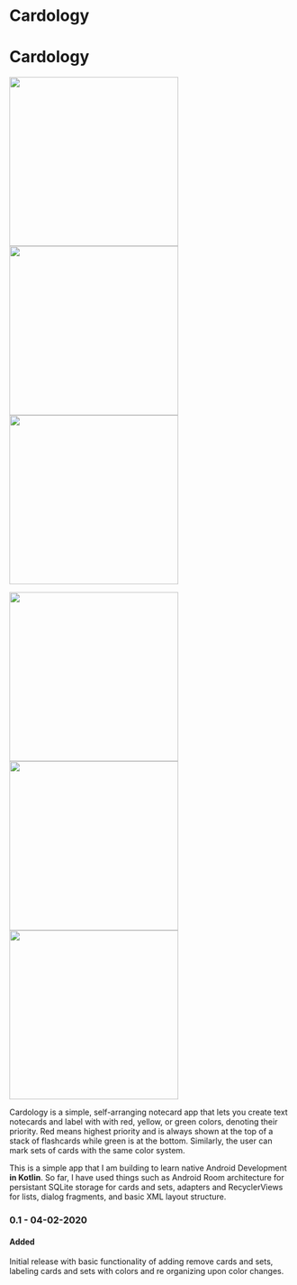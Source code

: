 # Cardology

# Cardology

<p float="left">
  <img src="/pics/pic1.jpg" width="300" />
  <img src="/pics/pic2.jpg" width="300" />
  <img src="/pics/pic3.jpg" width="300" />
</p>

<p float="left">
  <img src="/pics/pic4.jpg" width="300" />
  <img src="/pics/pic5.jpg" width="300" />
  <img src="/pics/pic6.jpg" width="300" />
</p>

Cardology is a simple, self-arranging notecard app that lets you create
text notecards and label with with red, yellow, or green colors, denoting
their priority. Red means highest priority and is always shown at the top of a
stack of flashcards while green is at the bottom. Similarly, the user can mark
sets of cards with the same color system.

This is a simple app that I am building to learn native Android Development
**in Kotlin**. So far, I have used things such as Android Room architecture for
persistant SQLite storage for cards and sets, adapters and RecyclerViews
for lists, dialog fragments, and basic XML layout structure.


### 0.1 - 04-02-2020

#### Added
Initial release with basic functionality of adding remove cards and sets,
labeling cards and sets with colors and re organizing upon color changes.

